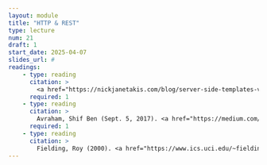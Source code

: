```yaml
---
layout: module
title: "HTTP & REST"
type: lecture
num: 21
draft: 1
start_date: 2025-04-07
slides_url: #
readings:
    - type: reading
      citation: >
        <a href="https://nickjanetakis.com/blog/server-side-templates-vs-rest-api-and-javascript-front-end" target="_blank">Server Side Templates vs REST API and Javascript Front-End</a>. Janetakis, Nick (Oct., 2017).
      required: 1
    - type: reading
      citation: >
        Avraham, Shif Ben (Sept. 5, 2017). <a href="https://medium.com/extend/what-is-rest-a-simple-explanation-for-beginners-part-1-introduction-b4a072f8740f" target="_blank">What is REST — A Simple Explanation for Beginners</a>. 
      required: 1
    - type: reading
      citation: >
        Fielding, Roy (2000). <a href="https://www.ics.uci.edu/~fielding/pubs/dissertation/rest_arch_style.htm" target="_blank">Roy Fielding's original paper</a>. For you reference.
---
```

